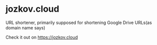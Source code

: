 # jozkov.cloud
URL shortener, primarily supposed for shortening Google Drive URLs(as domain name says)

Check it out on https://jozkov.cloud
